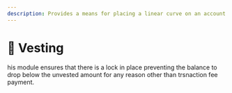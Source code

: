 ```yaml
---
description: Provides a means for placing a linear curve on an account's locked balance. T
---
```


# 🦺 Vesting

his module ensures that there is a lock in place preventing the balance to drop below the unvested amount for any reason other than trsnaction fee payment.
